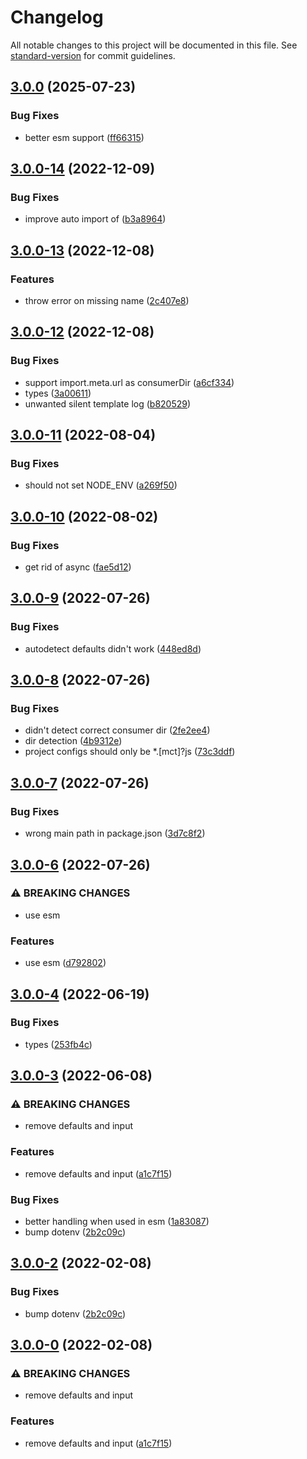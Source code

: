 # Changelog

All notable changes to this project will be documented in this file. See [standard-version](https://github.com/conventional-changelog/standard-version) for commit guidelines.

## [3.0.0](https://github.com/roxiness/configent/compare/v3.0.0-14...v3.0.0) (2025-07-23)


### Bug Fixes

* better esm support ([ff66315](https://github.com/roxiness/configent/commit/ff663157a68ecfd5ff8599cd0a2c3ca037d2d7d0))

## [3.0.0-14](https://github.com/roxiness/configent/compare/v3.0.0-13...v3.0.0-14) (2022-12-09)


### Bug Fixes

* improve auto import of ([b3a8964](https://github.com/roxiness/configent/commit/b3a8964cff349e1591f6dd12d5d288872c9fa7b3))

## [3.0.0-13](https://github.com/roxiness/configent/compare/v3.0.0-12...v3.0.0-13) (2022-12-08)


### Features

* throw error on missing name ([2c407e8](https://github.com/roxiness/configent/commit/2c407e8a5b13fca7cd40f056966383dd9dc8778b))

## [3.0.0-12](https://github.com/roxiness/configent/compare/v3.0.0-11...v3.0.0-12) (2022-12-08)


### Bug Fixes

* support import.meta.url as consumerDir ([a6cf334](https://github.com/roxiness/configent/commit/a6cf334bab7b38a54b843d480d3f651b3d17e189))
* types ([3a00611](https://github.com/roxiness/configent/commit/3a00611289fa5a6921fdf42e2ad32429c15e9df2))
* unwanted silent template log ([b820529](https://github.com/roxiness/configent/commit/b820529b7997c98b049bcff0e28839953cbfc39f))

## [3.0.0-11](https://github.com/roxiness/configent/compare/v3.0.0-10...v3.0.0-11) (2022-08-04)


### Bug Fixes

* should not set NODE_ENV ([a269f50](https://github.com/roxiness/configent/commit/a269f507bd7805be79df6902db96bcfad68cda56))

## [3.0.0-10](https://github.com/roxiness/configent/compare/v3.0.0-9...v3.0.0-10) (2022-08-02)


### Bug Fixes

* get rid of async ([fae5d12](https://github.com/roxiness/configent/commit/fae5d1241b8e35c9908291c512d067157058b191))

## [3.0.0-9](https://github.com/roxiness/configent/compare/v3.0.0-8...v3.0.0-9) (2022-07-26)


### Bug Fixes

* autodetect defaults didn't work ([448ed8d](https://github.com/roxiness/configent/commit/448ed8de423d47dbff1a4cd538eb388aa9827d78))

## [3.0.0-8](https://github.com/roxiness/configent/compare/v3.0.0-7...v3.0.0-8) (2022-07-26)


### Bug Fixes

* didn't detect correct consumer dir ([2fe2ee4](https://github.com/roxiness/configent/commit/2fe2ee40909f0a07b7c1857effaca4dad975217c))
* dir detection ([4b9312e](https://github.com/roxiness/configent/commit/4b9312ee82055d87b7a21a8e513477d3e4068892))
* project configs should only be *.[mct]?js ([73c3ddf](https://github.com/roxiness/configent/commit/73c3ddff7b3c847a204fa6a9eb88badfa1278165))

## [3.0.0-7](https://github.com/roxiness/configent/compare/v3.0.0-6...v3.0.0-7) (2022-07-26)


### Bug Fixes

* wrong main path in package.json ([3d7c8f2](https://github.com/roxiness/configent/commit/3d7c8f28f43a1eea925f997bd06df3ebb789070f))

## [3.0.0-6](https://github.com/roxiness/configent/compare/v3.0.0-4...v3.0.0-6) (2022-07-26)


### ⚠ BREAKING CHANGES

* use esm

### Features

* use esm ([d792802](https://github.com/roxiness/configent/commit/d7928027edb2d49ba11c3893d1015af47e4ba7f8))

## [3.0.0-4](https://github.com/roxiness/configent/compare/v3.0.0-3...v3.0.0-4) (2022-06-19)


### Bug Fixes

* types ([253fb4c](https://github.com/roxiness/configent/commit/253fb4caa6731e669d84082d3d3d6e93ee134f9d))

## [3.0.0-3](https://github.com/roxiness/configent/compare/v2.2.0...v3.0.0-3) (2022-06-08)


### ⚠ BREAKING CHANGES

* remove defaults and input

### Features

* remove defaults and input ([a1c7f15](https://github.com/roxiness/configent/commit/a1c7f15743cbb70ccc10d8a8a8e641406fe59819))


### Bug Fixes

* better handling when used in esm ([1a83087](https://github.com/roxiness/configent/commit/1a8308706d916ac7fa01141787603abeb72ebede))
* bump dotenv ([2b2c09c](https://github.com/roxiness/configent/commit/2b2c09cbdb86f2c28d5edb5476f42d4775f63d65))

## [3.0.0-2](https://github.com/roxiness/configent/compare/v2.2.0...v3.0.0-2) (2022-02-08)

### Bug Fixes

* bump dotenv ([2b2c09c](https://github.com/roxiness/configent/commit/2b2c09cbdb86f2c28d5edb5476f42d4775f63d65))


## [3.0.0-0](https://github.com/roxiness/configent/compare/v2.2.0...v3.0.0-0) (2022-02-08)


### ⚠ BREAKING CHANGES

* remove defaults and input

### Features

* remove defaults and input ([a1c7f15](https://github.com/roxiness/configent/commit/a1c7f15743cbb70ccc10d8a8a8e641406fe59819))
